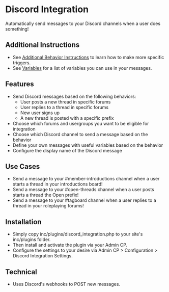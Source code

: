# Discord Integration
Automatically send messages to your Discord channels when a user does something!

## Additional Instructions
* See [Additional Behavior Instructions](https://github.com/kalynrobinson/discord_integration/wiki/Additional-Behavior-Instructions) to learn how to make more specific triggers.
* See [Variables](https://github.com/kalynrobinson/discord_integration/wiki/Variables) for a list of variables you can use in your messages.

## Features
* Send Discord messages based on the following behaviors:
  * User posts a new thread in specific forums
  * User replies to a thread in specific forums
  * New user signs up
  * A new thread is posted with a specific prefix
* Choose which forums and usergroups you want to be eligible for integration
* Choose which Discord channel to send a message based on the behavior
* Define your own messages with useful variables based on the behavior
* Configure the display name of the Discord message

## Use Cases
* Send a message to your #member-introductions channel when a user starts a thread in your introductions board!
* Send a message to your #open-threads channel when a user posts starts a thread the Open prefix!
* Send a message to your #tagboard channel when a user replies to a thread in your roleplaying forums!

## Installation
* Simply copy inc/plugins/discord_integration.php to your site's inc/plugins folder.
* Then install and activate the plugin via your Admin CP.
* Configure the settings to your desire via Admin CP > Configuration > Discord Integration Settings.

## Technical
* Uses Discord's webhooks to POST new messages.
